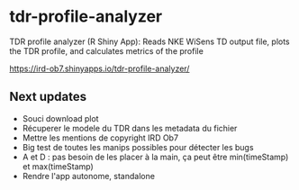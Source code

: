 # tdr-profile-analyzer

TDR profile analyzer (R Shiny App): Reads NKE WiSens TD output file, plots the TDR profile, and calculates metrics of the profile

https://ird-ob7.shinyapps.io/tdr-profile-analyzer/

## Next updates

- Souci download plot
- Récuperer le modele du TDR dans les metadata du fichier
- Mettre les mentions de copyright IRD Ob7
- Big test de toutes les manips possibles pour détecter les bugs
- A et D : pas besoin de les placer à la main, ça peut être min(timeStamp) et max(timeStamp)
- Rendre l'app autonome, standalone
